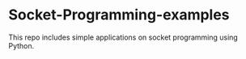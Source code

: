 # Socket-Programming-examples
This repo includes simple applications on socket programming using Python.
